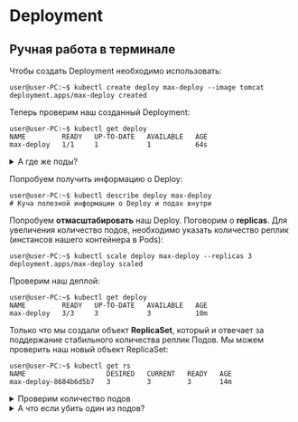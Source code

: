 # Deployment
## Ручная работа в терминале
Чтобы создать Deployment необходимо использовать:
```console
user@user-PC:~$ kubectl create deploy max-deploy --image tomcat
deployment.apps/max-deploy created
```

Теперь проверим наш созданный Deployment:
```console
user@user-PC:~$ kubectl get deploy
NAME         READY   UP-TO-DATE   AVAILABLE   AGE
max-deploy   1/1     1            1           64s
```

<details>
  <summary>А где же поды?</summary>

------
  Deployment автоматически сам создал необходимое ему количество подов, мы можем это проверить:

  ```console
  user@user-PC:~$ kubectl get pods
  NAME                          READY   STATUS    RESTARTS   AGE
  max-deploy-8684b6d5b7-tt2kb   1/1     Running   0          3m17s
  ```
------
</details>

Попробуем получить информацию о Deploy:
```console
user@user-PC:~$ kubectl describe deploy max-deploy
# Куча полезной информации о Deploy и подах внутри
```

Попробуем **отмасштабировать** наш Deploy. Поговорим о **replicas**. Для увеличения количество подов, необходимо 
указать количество реплик (инстансов нашего контейнера в Pods):
```console
user@user-PC:~$ kubectl scale deploy max-deploy --replicas 3
deployment.apps/max-deploy scaled
```

Проверим наш деплой:
```console
user@user-PC:~$ kubectl get deploy
NAME         READY   UP-TO-DATE   AVAILABLE   AGE
max-deploy   3/3     3            3           10m
```

Только что мы создали объект **ReplicaSet**, который и отвечает за поддержание стабильного количества реплик Подов.
Мы можем проверить наш новый объект ReplicaSet:
```console
user@user-PC:~$ kubectl get rs
NAME                    DESIRED   CURRENT   READY   AGE
max-deploy-8684b6d5b7   3         3         3       14m
```

<details>
  <summary>Проверим количество подов</summary>

------
  ```console
  user@user-PC:~$ kubectl get pods
  NAME                          READY   STATUS    RESTARTS   AGE
  max-deploy-8684b6d5b7-grhbn   1/1     Running   0          47s
  max-deploy-8684b6d5b7-k4n2f   1/1     Running   0          47s
  max-deploy-8684b6d5b7-tt2kb   1/1     Running   0          9m10s
  ```
------
</details>

<details>
  <summary>А что если убить один из подов?</summary>

------
  Попробуем убить один из подов и посмотреть, что будет. Посмотрим на все наши поды:

  ```console
  user@user-PC:~$ kubectl get pods
  NAME                          READY   STATUS    RESTARTS   AGE
  max-deploy-8684b6d5b7-grhbn   1/1     Running   0          47s
  max-deploy-8684b6d5b7-k4n2f   1/1     Running   0          47s
  max-deploy-8684b6d5b7-tt2kb   1/1     Running   0          9m10s
  ```

  Убьем один из них:
  ```console
  user@user-PC:~$ kubectl delete pods max-deploy-8684b6d5b7-grhbn
  pod "max-deploy-8684b6d5b7-grhbn" deleted
  ```

  Посмотрим, что произошло:
  ```console
  user@user-PC:~$ kubectl get pods
  NAME                          READY   STATUS              RESTARTS   AGE
  max-deploy-8684b6d5b7-k4n2f   1/1     Running             0          11m
  max-deploy-8684b6d5b7-njjhf   0/1     ContainerCreating   0          2s
  max-deploy-8684b6d5b7-tt2kb   1/1     Running             0          20m
  ```

  Как мы видим, тут же стартует еще один. Все для того, чтобы подов всегда было указанное количество.
------
</details>